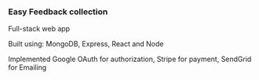 ### Easy Feedback collection

Full-stack web app

Built using: MongoDB, Express, React and Node

Implemented Google OAuth for authorization, Stripe for payment, SendGrid for Emailing
